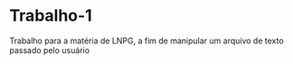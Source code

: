 # Trabalho-1
Trabalho para a matéria de LNPG, a fim de manipular um arquivo de texto passado pelo usuário
